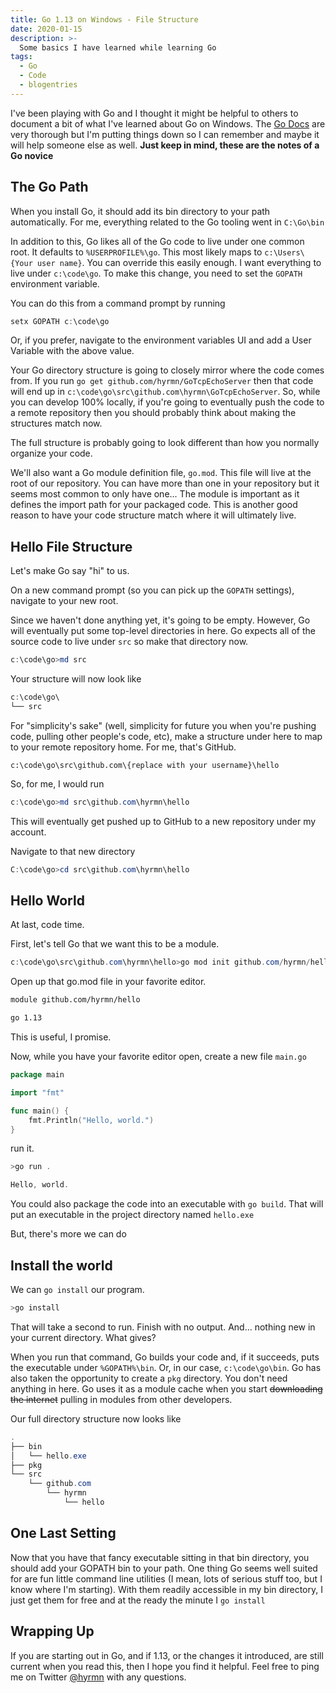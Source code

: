 ```yaml
---
title: Go 1.13 on Windows - File Structure
date: 2020-01-15
description: >-
  Some basics I have learned while learning Go
tags:
  - Go
  - Code
  - blogentries
---
```


I've been playing with Go and I thought it might be helpful to others to document a bit of what I've learned about Go on Windows. The [Go Docs](https://golang.org/doc/code.html) are very thorough but I'm putting things down so I can remember and maybe it will help someone else as well. **Just keep in mind, these are the notes of a Go novice**

## The Go Path

When you install Go, it should add its bin directory to your path automatically. For me, everything related to the Go tooling went in `C:\Go\bin`

In addition to this, Go likes all of the Go code to live under one common root. It defaults to `%USERPROFILE%\go`. This most likely maps to `c:\Users\{Your user name}`. You can override this easily enough. I want everything to live under `c:\code\go`. To make this change, you need to set the `GOPATH` environment variable. 

You can do this from a command prompt by running

```powershell
setx GOPATH c:\code\go
```

Or, if you prefer, navigate to the environment variables UI and add a User Variable with the above value.

Your Go directory structure is going to closely mirror where the code comes from. If you run `go get github.com/hyrmn/GoTcpEchoServer` then that code will end up in `c:\code\go\src\github.com\hyrmn\GoTcpEchoServer`. So, while you can develop 100% locally, if you're going to eventually push the code to a remote repository then you should probably think about making the structures match now.

The full structure is probably going to look different than how you normally organize your code.

We'll also want a Go module definition file, `go.mod`. This file will live at the root of our repository. You can have more than one in your repository but it seems most common to only have one... The module is important as it defines the import path for your packaged code. This is another good reason to have your code structure match where it will ultimately live.

## Hello File Structure

Let's make Go say "hi" to us.

On a new command prompt (so you can pick up the `GOPATH` settings), navigate to your new root. 

Since we haven't done anything yet, it's going to be empty. However, Go will eventually put some top-level directories in here. Go expects all of the source code to live under `src` so make that directory now.

```powershell
c:\code\go>md src
```

Your structure will now look like 

```powershell
c:\code\go\
└── src
```

For "simplicity's sake" (well, simplicity for future you when you're pushing code, pulling other people's code, etc), make a structure under here to map to your remote repository home. For me, that's GitHub.

`c:\code\go\src\github.com\{replace with your username}\hello`

So, for me, I would run

```powershell
c:\code\go>md src\github.com\hyrmn\hello
```

This will eventually get pushed up to GitHub to a new repository under my account.

Navigate to that new directory

```powershell
C:\code\go>cd src\github.com\hyrmn\hello
```

## Hello World

At last, code time.

First, let's tell Go that we want this to be a module.

```powershell
c:\code\go\src\github.com\hyrmn\hello>go mod init github.com/hyrmn/hello
```

Open up that go.mod file in your favorite editor.

```md
module github.com/hyrmn/hello

go 1.13
```

This is useful, I promise.

Now, while you have your favorite editor open, create a new file `main.go`

```go
package main

import "fmt"

func main() {
	fmt.Println("Hello, world.")
}
```

run it.

```powershell
>go run .

Hello, world.
```

You could also package the code into an executable with `go build`. That will put an executable in the project directory named `hello.exe`

But, there's more we can do

## Install the world

We can `go install` our program.

```powershell
>go install
```

That will take a second to run. Finish with no output. And... nothing new in your current directory. What gives?

When you run that command, Go builds your code and, if it succeeds, puts the executable under `%GOPATH%\bin`. Or, in our case, `c:\code\go\bin`. Go has also taken the opportunity to create a `pkg` directory. You don't need anything in here. Go uses it as a module cache when you start ~~downloading the internet~~ pulling in modules from other developers.

Our full directory structure now looks like

```powershell
.
├── bin
│   └── hello.exe
├── pkg
└── src
    └── github.com
        └── hyrmn
            └── hello
```

## One Last Setting

Now that you have that fancy executable sitting in that bin directory, you should add your GOPATH bin to your path. One thing Go seems well suited for are fun little command line utilities (I mean, lots of serious stuff too, but I know where I'm starting). With them readily accessible in my bin directory, I just get them for free and at the ready the minute I `go install`

## Wrapping Up

If you are starting out in Go, and if 1.13, or the changes it introduced, are still current when you read this, then I hope you find it helpful. Feel free to ping me on Twitter [@hyrmn](https://twitter.com/hyrmn) with any questions.